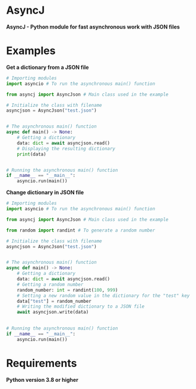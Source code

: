 # AsyncJ
**AsyncJ - Python module for fast asynchronous work with JSON files**

# Examples
**Get a dictionary from a JSON file**

```py
# Importing modules
import asyncio # To run the asynchronous main() function

from asyncj import AsyncJson # Main class used in the example

# Initialize the class with filename
asyncjson = AsyncJson("test.json")


# The asynchronous main() function
async def main() -> None:
    # Getting a dictionary
    data: dict = await asyncjson.read()
    # Displaying the resulting dictionary
    print(data)


# Running the asynchronous main() function
if __name__ == "__main__": 
    asyncio.run(main())
```

**Change dictionary in JSON file**
```py
# Importing modules
import asyncio # To run the asynchronous main() function

from asyncj import AsyncJson # Main class used in the example

from random import randint # To generate a random number

# Initialize the class with filename
asyncjson = AsyncJson("test.json")


# The asynchronous main() function
async def main() -> None:
    # Getting a dictionary
    data: dict = await asyncjson.read()
    # Getting a random number
    random_number: int = randint(100, 999)
    # Setting a new random value in the dictionary for the "test" key
    data["test"] = random_number
    # Writing the modified dictionary to a JSON file
    await asyncjson.write(data)
	

# Running the asynchronous main() function
if __name__ == "__main__": 
    asyncio.run(main())
```

# Requirements
**Python version 3.8 or higher**